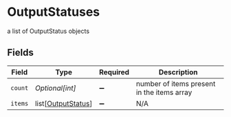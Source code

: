 # OutputStatuses

a list of OutputStatus objects


## Fields

| Field                                                     | Type                                                      | Required                                                  | Description                                               |
| --------------------------------------------------------- | --------------------------------------------------------- | --------------------------------------------------------- | --------------------------------------------------------- |
| `count`                                                   | *Optional[int]*                                           | :heavy_minus_sign:                                        | number of items present in the items array                |
| `items`                                                   | list[[OutputStatus](../../models/shared/outputstatus.md)] | :heavy_minus_sign:                                        | N/A                                                       |